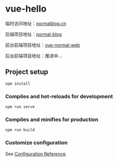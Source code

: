 # vue-hello

临时访问地址：<a href='http://normalblog.cn'>normalblog.cn</a>

后端项目地址：<a href='https://github.com/brianwithyou/normal-blog'>normal-blog</a>

前台前端项目地址：<a href='https://github.com/brianwithyou/vue-normal-web'>vue-normal-web</a>

后台前端项目地址：推进中...

## Project setup
```
npm install
```

### Compiles and hot-reloads for development
```
npm run serve
```

### Compiles and minifies for production
```
npm run build
```

### Customize configuration
See [Configuration Reference](https://cli.vuejs.org/config/).
